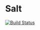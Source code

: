 Salt
===
[![Build Status](https://travis-ci.org/boomboxInc/Salt.svg?branch=master)](https://travis-ci.org/boomboxInc/Salt?branch=master)
